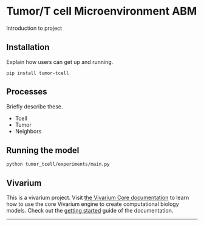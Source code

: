 # Tumor/T cell Microenvironment ABM

Introduction to project


## Installation

Explain how users can get up and running.

```
pip install tumor-tcell
```

## Processes

Briefly describe these.
* Tcell
* Tumor
* Neighbors

## Running the model

```
python tumor_tcell/experiments/main.py
```

## Vivarium

This is a vivarium project.
Visit [the Vivarium Core
documentation](https://vivarium-core.readthedocs.io/) to learn how to
use the core Vivarium engine to create computational biology models.
Check out the
[getting started](https://vivarium-core.readthedocs.io/en/latest/getting_started.html)
guide of the documentation. 

------------------------------------------------------------------------
